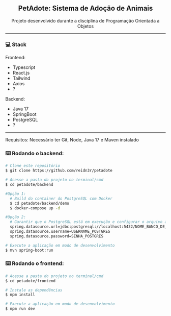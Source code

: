 <h2 align="center"> PetAdote: Sistema de Adoção de Animais </h2>
<p align="center"> Projeto desenvolvido durante a disciplina de Programação Orientada a Objetos </p>

<hr>
  
### 💻 Stack
Frontend:
  - Typescript
  - React.js
  - Tailwind
  - Axios
  - ?

Backend:
  - Java 17
  - SpringBoot
  - PostgreSQL
  - ?
<hr>

Requisitos:
Necessário ter Git, Node, Java 17 e Maven instalado  

### ⌨️ Rodando o backend:
```bash
# Clone este repositório
$ git clone https://github.com/reidn3r/petadote

# Acesse a pasta do projeto no terminal/cmd
$ cd petadote/backend

#Opção 1:
  # Build do container do PostgreSQL com Docker
  $ cd petadote/backend/demo
  $ docker-compose up -d

#Opção 2:
  # Garantir que o PostgreSQL está em execução e configurar o arquivo application.properties
  spring.datasource.url=jdbc:postgresql://localhost:5432/NOME_BANCO_DE_DADOS
  spring.datasource.username=USERNAME_POSTGRES
  spring.datasource.password=SENHA_POSTGRES

# Execute a aplicação em modo de desenvolvimento
$ mvn spring-boot:run
```

### ⌨️ Rodando o frontend:
```bash
# Acesse a pasta do projeto no terminal/cmd
$ cd petadote/frontend

# Instale as dependências
$ npm install

# Execute a aplicação em modo de desenvolvimento
$ npm run dev
```


